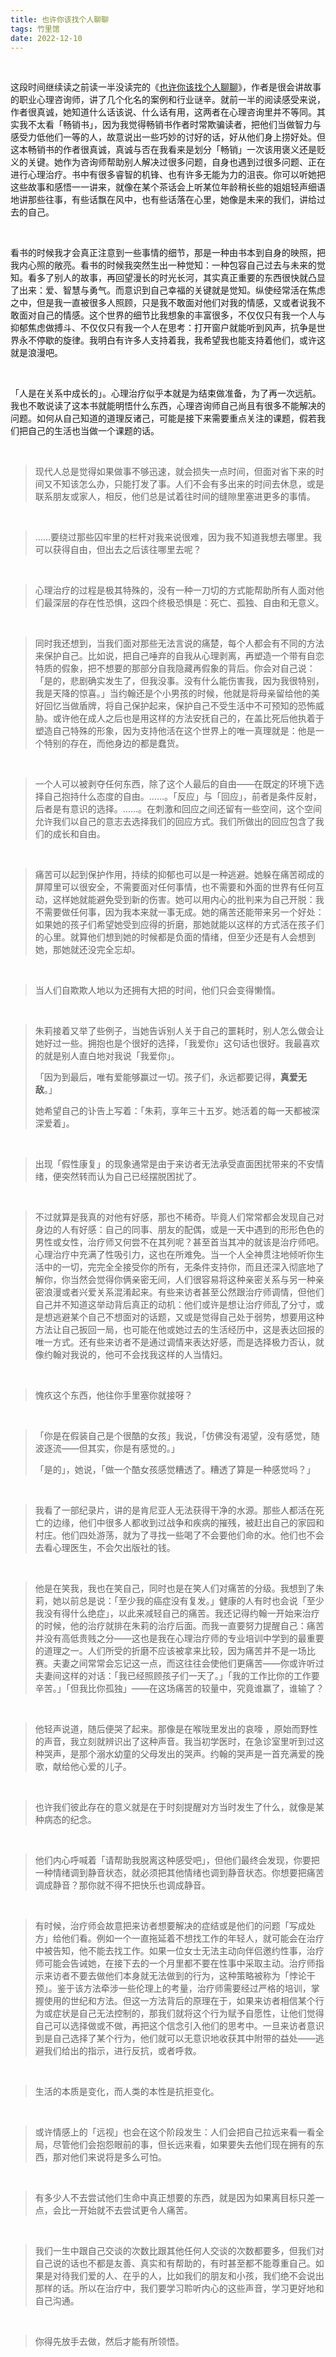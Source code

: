 ```yaml
---
title: 也许你该找个人聊聊
tags: 竹里馆
date: 2022-12-10
---
```


<br/>

这段时间继续读之前读一半没读完的《[也许你该找个人聊聊](https://book.douban.com/subject/35481512/)》，作者是很会讲故事的职业心理咨询师，讲了几个化名的案例和行业谜辛。就前一半的阅读感受来说，作者很真诚，她知道什么话该说、什么话有用，这两者在心理咨询里并不等同。其实我不太看「畅销书」，因为我觉得畅销书作者时常欺骗读者，把他们当做智力与感受力低他们一等的人，故意说出一些巧妙的讨好的话，好从他们身上捞好处。但这本畅销书的作者很真诚，真诚与否在我看来是划分「畅销」一次该用褒义还是贬义的关键。她作为咨询师帮助别人解决过很多问题，自身也遇到过很多问题、正在进行心理治疗。书中有很多睿智的机锋、也有许多无能为力的沮丧。你可以听她把这些故事和感悟一一讲来，就像在某个茶话会上听某位年龄稍长些的姐姐轻声细语地讲那些往事，有些话飘在风中，也有些话落在心里，她像是未来的我们，讲给过去的自己。

<br/>

看书的时候我才会真正注意到一些事情的细节，那是一种由书本到自身的映照，把我内心照的敞亮。看书的时候我突然生出一种觉知：一种包容自己过去与未来的觉知。看多了别人的故事，再回望漫长的时光长河，其实真正重要的东西很快就凸显了出来：爱、智慧与勇气。而意识到自己幸福的关键就是觉知。纵使经常活在焦虑之中，但是我一直被很多人照顾，只是我不敢面对他们对我的情感，又或者说我不敢面对自己的情感。这个世界的细节比我想象的丰富很多，不仅仅只有我一个人与抑郁焦虑做搏斗、不仅仅只有我一个人在思考：打开窗户就能听到风声，抗争是世界永不停歇的旋律。我明白有许多人支持着我，我希望我也能支持着他们，或许这就是浪漫吧。

<br/>

「人是在关系中成长的」。心理治疗似乎本就是为结束做准备，为了再一次远航。我也不敢说读了这本书就能明悟什么东西，心理咨询师自己尚且有很多不能解决的问题。如何从自己知道的道理反诸己，可能是接下来需要重点关注的课题，假若我们把自己的生活也当做一个课题的话。

<br/>

> 现代人总是觉得如果做事不够迅速，就会损失一点时间，但面对省下来的时间又不知该怎么办，只能打发了事。人们不会有多出来的时间去休息，或是联系朋友或家人，相反，他们总是试着往时间的缝隙里塞进更多的事情。
>

<br/>

> ……要绕过那些囚牢里的栏杆对我来说很难，因为我不知道我想去哪里。我可以获得自由，但出去之后该往哪里去呢？

<br/>

> 心理治疗的过程是极其特殊的，没有一种一刀切的方式能帮助所有人面对他们最深层的存在性恐惧，这四个终极恐惧是：死亡、孤独、自由和无意义。
>

<br/>

> 同时我还想到，当我们面对那些无法言说的痛楚，每个人都会有不同的方法来保护自己。比如说，把自己唾弃的自我从心理剥离，再塑造一个带有自恋特质的假象，把不想要的那部分自我隐藏再假象的背后。你会对自己说：「是的，悲剧确实发生了，但我没事。没有什么能伤害我，因为我很特别，我是天降的惊喜。」当约翰还是个小男孩的时候，他就是将母亲留给他的美好回忆当做盾牌，将自己保护起来，保护自己不受生活中不可预知的恐怖威胁。或许他在成人之后也是用这样的方法安抚自己的，在盖比死后他执着于塑造自己特殊的形象，因为支持他活在这个世界上的唯一真理就是：他是一个特别的存在，而他身边的都是蠢货。
>

<br/>

> 一个人可以被剥夺任何东西，除了这个人最后的自由——在既定的环境下选择自己抱持什么态度的自由。……。「反应」与「回应」，前者是条件反射，后者是有意识的选择。……。在刺激和回应之间还留有一些空间，这个空间允许我们以自己的意志去选择我们的回应方式。我们所做出的回应包含了我们的成长和自由。
>

<br/>

> 痛苦可以起到保护作用，持续的抑郁也可以是一种逃避。她躲在痛苦砌成的屏障里可以很安全，不需要面对任何事情，也不需要和外面的世界有任何互动，这样她就能避免受到新的伤害。她可以用内心的批判来为自己开脱：我不需要做任何事，因为我本来就一事无成。她的痛苦还能带来另一个好处：如果她的孩子们希望她受到应得的折磨，那她就能以这样的方式活在孩子们的心里。就算他们想到她的时候都是负面的情绪，但至少还是有人会想到她，那她就还没完全忘却。
>

<br/>

> 当人们自欺欺人地以为还拥有大把的时间，他们只会变得懒惰。
>

<br/>

> 朱莉接着又举了些例子，当她告诉别人关于自己的噩耗时，别人怎么做会让她好过一些。拥抱也是个很好的选择，「我爱你」这句话也很好。我最喜欢的就是别人直白地对我说「我爱你」。
>
> 「因为到最后，唯有爱能够赢过一切。孩子们，永远都要记得，**真爱无敌**。」
>
> 她希望自己的讣告上写着：「朱莉，享年三十五岁。她活着的每一天都被深深爱着」。

<br/>

> 出现「假性康复」的现象通常是由于来访者无法承受直面困扰带来的不安情绪，便突然转而认为自己已经摆脱困扰了。
>

<br/>

> 不过就算是我真的对他有好感，那也不稀奇。毕竟人们常常都会发现自己对身边的人有好感：自己的同事、朋友的配偶，或是一天中遇到的形形色色的男性或女性，治疗师又何尝不在其列呢？甚至首当其冲的就该是治疗师吧。心理治疗中充满了性吸引力，这也在所难免。当一个人全神贯注地倾听你生活中的一切，完完全全接受你的所有，无条件支持你，而且还深入彻底地了解你，你当然会觉得你俩亲密无间，人们很容易将这种亲密关系与另一种亲密浪漫或者兴爱关系混淆起来。有些来访者甚至公然跟治疗师调情，但他们自己并不知道这举动背后真正的动机：他们或许是想让治疗师乱了分寸，或是想逃避某个自己不想面对的话题，又或是觉得自己处于弱势，想要用这种方法让自己扳回一局，也可能在他或她过去的生活经历中，这是表达回报的唯一方式。还有些来访者不是通过调情来表达好感，而是选择极力否认，就像约翰对我说的，他可不会找我这样的人当情妇。
>

<br/>

> 愧疚这个东西，他往你手里塞你就接呀？
>

<br/>

> 「你是在假装自己是个很酷的女孩」我说，「仿佛没有渴望，没有感觉，随波逐流——但其实，你是有感觉的。」
>
> 「是的」，她说，「做一个酷女孩感觉糟透了。糟透了算是一种感觉吗？」

<br/>

> 我看了一部纪录片，讲的是肯尼亚人无法获得干净的水源。那些人都活在死亡的边缘，他们中很多人都收到过战争和疾病的摧残，被赶出自己的家园和村庄。他们四处游荡，就为了寻找一些喝了不会要他们命的水。他们也不会去看心理医生，不会欠出版社的钱。
>

<br/>

> 他是在笑我，我也在笑自己，同时也是在笑人们对痛苦的分级。我想到了朱莉，她以前总是说：「至少我的癌症没有复发。」健康的人有时也会说「至少我没有得什么绝症」，以此来减轻自己的痛苦。我还记得约翰一开始来治疗的时候，他的治疗就排在朱莉的治疗后面。而我一直要努力提醒自己：痛苦并没有高低贵贱之分——这也是我在心理治疗师的专业培训中学到的最重要的道理之一。人们所受的折磨不应该被拿来比较，因为痛苦并不是一场比赛。夫妻之间常常会忘记这一点，而这往往会使他们更痛苦——你或许听过夫妻间这样的对话：「我已经照顾孩子们一天了。」「我的工作比你的工作要辛苦。」「但我比你孤独」——在这场痛苦的较量中，究竟谁赢了，谁输了？
>

<br/>

> 他轻声说道，随后便哭了起来。那像是在喉咙里发出的哀嚎 ，原始而野性的声音，我立刻就辨识出了这种声音。我当初学医时，在急诊室里听到过这种哭声，是那个溺水幼童的父母发出的哭声。约翰的哭声是一首充满爱的挽歌，献给他心爱的儿子。

<br/>

> 也许我们彼此存在的意义就是在于时刻提醒对方当时发生了什么，就像是某种病态的纪念。
>

<br/>

> 他们内心呼喊着「请帮助我脱离这种感受吧」，但他们最终会发现，你要把一种情绪调到静音状态，就必须把其他情绪也调到静音状态。你想要把痛苦调成静音？那你就不得不把快乐也调成静音。
>

<br/>

> 有时候，治疗师会故意把来访者想要解决的症结或是他们的问题「写成处方」给他们看。例如一个一直拖延着不想找工作的年轻人，就可能会在治疗中被告知，他不能去找工作。如果一位女士无法主动向伴侣邀约性事，治疗师可能会告诫她，在接下去的一个月里都不要在性事中采取主动。治疗师指示来访者不要去做他们本身就无法做到的行为，这种策略被称为「悖论干预」。鉴于该方法牵涉一些伦理上的考量，治疗师需要经过严格的培训，掌握使用的世纪和方法。但这一方法背后的原理在于，如果来访者相信某个行为或症状是自己无法控制的，那我们就将这个行为赋予自愿性，让他们觉得自己可以选择做或不做，再把这个信念引入他们的思考中。一旦来访者意识到是自己选择了某个行为，他们就可以无意识地收获其中附带的益处——逃避我们给出的指示，进行反抗，或者呼救。
>

<br/>

> 生活的本质是变化，而人类的本性是抗拒变化。
>

<br/>

> 或许情感上的「远视」也会在这个阶段发生：人们会把自己拉远来看一看全局，尽管他们会抱怨眼前的事，但长远来看，如果要失去他们现在拥有的东西，那对他们来说将是多么可怕。
>

<br/>

> 有多少人不去尝试他们生命中真正想要的东西，就是因为如果离目标只差一点，会比一开始就不去尝试更令人痛苦。
>

<br/>

> 我们一生中跟自己交谈的次数比跟其他任何人交谈的次数都要多，但我们对自己说的话也不都是友善、真实和有帮助的，有时甚至都不能尊重自己。如果是对待我们爱的人、在乎的人，比如我们的朋友和小孩，我们绝不会说出那样的话。所以在治疗中，我们要学习聆听内心的这些声音，学习更好地和自己沟通。
>

<br/>

> 你得先放手去做，然后才能有所领悟。